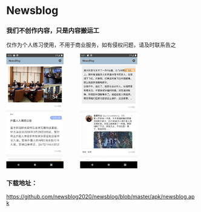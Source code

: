 # Newsblog
### 我们不创作内容，只是内容搬运工
仅作为个人练习使用，不用于商业服务，如有侵权问题，请及时联系告之


<img src="screenshots/screenshots_1.png"  width ="30%"> <img src="screenshots/screenshots_2.png"  width ="30%" hspace="40">


### 下载地址：
https://github.com/newsblog2020/newsblog/blob/master/apk/newsblog.apk
